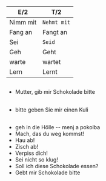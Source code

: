 
|E/2|T/2|
|---|---|
|Nimm mit|`Nehmt mit`|
|Fang an|Fangt an|
|Sei|`Seid`|
|Geh|Geht|
|warte|wartet|
|Lern|Lernt|



##
- Mutter, gib mir Schokolade bitte

##
- bitte geben Sie mir einen Kuli

##
- geh in die Hölle -- menj a pokolba
- Mach, das du weg kommst!
- Hau ab!
- Zisch ab!
- Verpiss dich!
- Sei nicht so klug!
- Soll ich diese Schokolade essen?
- Gebt mir Schokolade bitte